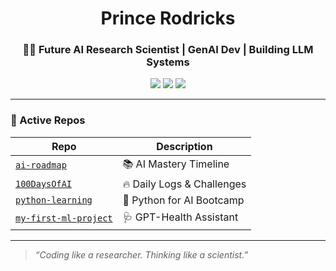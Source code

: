 <h1 align="center">Prince Rodricks</h1>
<h3 align="center">👨‍🔬 Future AI Research Scientist | GenAI Dev | Building LLM Systems</h3>

<p align="center">
  <img src="https://img.shields.io/badge/Focus-AI%2FML%2FGenAI-neon?style=for-the-badge&logo=openai&logoColor=white" />
  <img src="https://img.shields.io/badge/Language-Python-lightblue?style=for-the-badge&logo=python&logoColor=white" />
  <img src="https://img.shields.io/badge/Currently-Building%20SmartHealth-purple?style=for-the-badge&logo=github" />
</p>

---

### 🚀 Active Repos

| Repo | Description |
|------|-------------|
| [`ai-roadmap`](https://github.com/Princerodricks/ai-roadmap) | 📚 AI Mastery Timeline |
| [`100DaysOfAI`](https://github.com/Princerodricks/100DaysOfAI) | 🔥 Daily Logs & Challenges |
| [`python-learning`](https://github.com/Princerodricks/python-learning) | 🧠 Python for AI Bootcamp |
| [`my-first-ml-project`](https://github.com/Princerodricks/my-first-ml-project) | 🩺 GPT-Health Assistant |

---

> _“Coding like a researcher. Thinking like a scientist.”_

